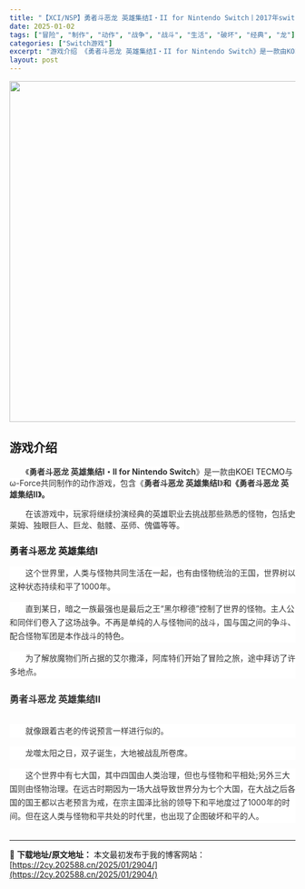 ```yaml
---
title: "【XCI/NSP】勇者斗恶龙 英雄集结I・II for Nintendo Switch丨2017年switch游戏丨switch游戏介绍"
date: 2025-01-02
tags: ["冒险", "制作", "动作", "战争", "战斗", "生活", "破坏", "经典", "龙"]
categories: ["Switch游戏"]
excerpt: "游戏介绍 《勇者斗恶龙 英雄集结I・II for Nintendo Switch》是一款由KOEI TECMO与ω-Force共同制作的动作游戏，包含《勇者斗恶龙 英雄集结I》和《勇者斗恶龙 英雄集结II》。 在该游戏中，玩家将继续扮演经典的英雄职业去挑战那些熟悉的怪物，包括史莱姆、独眼巨人、巨龙、&hellip;"
layout: post
---
```


<img class="aligncenter size-full wp-image-3057" src="https://2cy.202588.cn/wp-content/uploads/2025/01/2025010309020462.webp" alt="" width="600" height="600" />
<h2>游戏介绍</h2>
<p style="white-space: normal; text-indent: 2em; text-align: left;"><span style="color: #333333; text-indent: 28px; background-color: #ffffff;">《<strong>勇者斗恶龙 英雄集结I・II for Nintendo Switch</strong>》是一款由</span>KOEI TECMO<span style="color: #333333; text-indent: 28px; background-color: #ffffff;">与ω-Force共同制作的动作游戏，包含《</span><strong style="color: #333333;">勇者斗恶龙 英雄集结I</strong><span style="background-color: #ffffff; color: #333333;">》</span><strong style="color: #333333;">和《<strong style="color: #333333; text-indent: 28px; white-space: normal;">勇者斗恶龙 英雄集结II</strong>》。</strong></p>
<p style="white-space: normal; text-indent: 2em; text-align: left;"><span style="color: #333333; text-indent: 28px; background-color: #ffffff;"><span style="color: #333333; text-indent: 28px; background-color: #ffffff;">在该游戏中，玩家将继续扮演经典的英雄职业去挑战那些熟悉的怪物，包括史莱姆、独眼巨人、巨龙、骷髅、巫师、傀儡等等。</span></span></p>

<h3>勇者斗恶龙 英雄集结I</h3>
<div style="overflow-wrap: break-word; color: #333333; margin-bottom: 15px; text-indent: 2em; line-height: 24px; zoom: 1; white-space: normal; background-color: #ffffff; text-align: left;" data-pid="4">这个世界里，人类与怪物共同生活在一起，也有由怪物统治的王国，世界树以这种状态持续和平了1000年。</div>
<div style="overflow-wrap: break-word; color: #333333; margin-bottom: 15px; text-indent: 2em; line-height: 24px; zoom: 1; white-space: normal; background-color: #ffffff; text-align: left;" data-pid="5">直到某日，暗之一族最强也是最后之王“黑尔穆德”控制了世界的怪物。主人公和同伴们卷入了这场战争。不再是单纯的人与怪物间的战斗，国与国之间的争斗、配合怪物军团是本作战斗的特色。</div>
<div style="overflow-wrap: break-word; color: #333333; margin-bottom: 15px; text-indent: 2em; line-height: 24px; zoom: 1; white-space: normal; background-color: #ffffff; text-align: left;" data-pid="6">为了解放魔物们所占据的艾尔撒泽，阿库特们开始了冒险之旅，途中拜访了许多地点。</div>
<h3><strong style="text-indent: 28px; white-space: normal; color: #333333;">勇者斗恶龙 英雄集结II</strong></h3>
&nbsp;
<div style="overflow-wrap: break-word; color: #333333; margin-bottom: 15px; text-indent: 2em; line-height: 24px; zoom: 1; white-space: normal; background-color: #ffffff; text-align: left;" data-pid="4">就像跟着古老的传说预言一样进行似的。</div>
<div style="overflow-wrap: break-word; color: #333333; margin-bottom: 15px; text-indent: 2em; line-height: 24px; zoom: 1; white-space: normal; background-color: #ffffff; text-align: left;" data-pid="5">龙噬太阳之日，双子诞生，大地被战乱所卷席。</div>
<div style="overflow-wrap: break-word; color: #333333; margin-bottom: 15px; text-indent: 2em; line-height: 24px; zoom: 1; white-space: normal; background-color: #ffffff; text-align: left;" data-pid="6">这个世界中有七大国，其中四国由人类治理，但也与怪物和平相处;另外三大国则由怪物治理。在远古时期因为一场大战导致世界分为七个大国，在大战之后各国的国王都以古老预言为戒，在宗主国泽比翁的领导下和平地度过了1000年的时间。但在这人类与怪物和平共处的时代里，也出现了企图破坏和平的人。</div>
<div>
<h2></h2>
</div>

---
📖 **下载地址/原文地址：** 本文最初发布于我的博客网站：[https://2cy.202588.cn/2025/01/2904/](https://2cy.202588.cn/2025/01/2904/)
